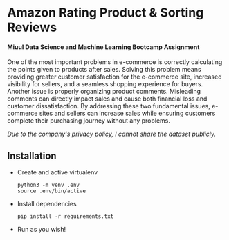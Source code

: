 # Amazon Rating Product & Sorting Reviews
#### Miuul Data Science and Machine Learning Bootcamp Assignment
One of the most important problems in e-commerce is correctly calculating the points given to products after sales. Solving this problem means providing greater customer satisfaction for the e-commerce site, increased visibility for sellers, and a seamless shopping experience for buyers. Another issue is properly organizing product comments. Misleading comments can directly impact sales and cause both financial loss and customer dissatisfaction. By addressing these two fundamental issues, e-commerce sites and sellers can increase sales while ensuring customers complete their purchasing journey without any problems.

*Due to the company's privacy policy, I cannot share the dataset publicly.*

## Installation
* Create and active virtualenv
    ```
    python3 -m venv .env
    source .env/bin/active
    ```
* Install dependencies
    ```
    pip install -r requirements.txt
    ```
* Run as you wish!
